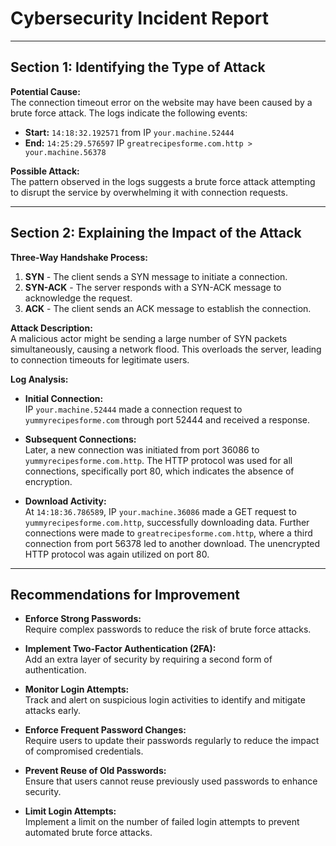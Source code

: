 
# Cybersecurity Incident Report

---

## Section 1: Identifying the Type of Attack

**Potential Cause:**  
The connection timeout error on the website may have been caused by a brute force attack. The logs indicate the following events:

- **Start:** `14:18:32.192571` from IP `your.machine.52444`
- **End:** `14:25:29.576597` IP `greatrecipesforme.com.http > your.machine.56378`

**Possible Attack:**  
The pattern observed in the logs suggests a brute force attack attempting to disrupt the service by overwhelming it with connection requests.

---

## Section 2: Explaining the Impact of the Attack

**Three-Way Handshake Process:**

1. **SYN** - The client sends a SYN message to initiate a connection.
2. **SYN-ACK** - The server responds with a SYN-ACK message to acknowledge the request.
3. **ACK** - The client sends an ACK message to establish the connection.

**Attack Description:**  
A malicious actor might be sending a large number of SYN packets simultaneously, causing a network flood. This overloads the server, leading to connection timeouts for legitimate users.

**Log Analysis:**

- **Initial Connection:**  
  IP `your.machine.52444` made a connection request to `yummyrecipesforme.com` through port 52444 and received a response.

- **Subsequent Connections:**  
  Later, a new connection was initiated from port 36086 to `yummyrecipesforme.com.http`. The HTTP protocol was used for all connections, specifically port 80, which indicates the absence of encryption.

- **Download Activity:**  
  At `14:18:36.786589`, IP `your.machine.36086` made a GET request to `yummyrecipesforme.com.http`, successfully downloading data. Further connections were made to `greatrecipesforme.com.http`, where a third connection from port 56378 led to another download. The unencrypted HTTP protocol was again utilized on port 80.

---

## Recommendations for Improvement

- **Enforce Strong Passwords:**  
  Require complex passwords to reduce the risk of brute force attacks.

- **Implement Two-Factor Authentication (2FA):**  
  Add an extra layer of security by requiring a second form of authentication.

- **Monitor Login Attempts:**  
  Track and alert on suspicious login activities to identify and mitigate attacks early.

- **Enforce Frequent Password Changes:**  
  Require users to update their passwords regularly to reduce the impact of compromised credentials.

- **Prevent Reuse of Old Passwords:**  
  Ensure that users cannot reuse previously used passwords to enhance security.

- **Limit Login Attempts:**  
  Implement a limit on the number of failed login attempts to prevent automated brute force attacks.
